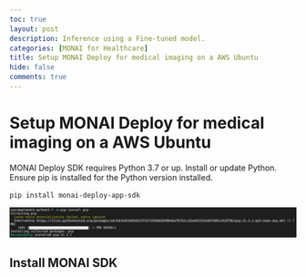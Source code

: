 ```yaml
---
toc: true
layout: post
description: Inference using a Fine-tuned model.
categories: [MONAI for Healthcare]
title: Setup MONAI Deploy for medical imaging on a AWS Ubuntu
hide: false
comments: true
---
```


# Setup MONAI Deploy for medical imaging on a AWS Ubuntu

MONAI Deploy SDK requires Python 3.7 or up. Install or update Python. Ensure pip is installed for the Python version installed.

```
pip install monai-deploy-app-sdk
```

![](images/some_folder/your_image.png)

## Install MONAI SDK
